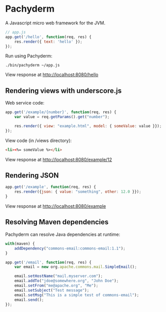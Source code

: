 Pachyderm
=========

A Javascript micro web framework for the JVM.

```javascript
// app.js
app.get('/hello', function(req, res) {
    res.render({ text: 'hello' });
});
```

Run using Pachyderm:

```
./bin/pachyderm ~/app.js
```

View response at [http://localhost:8080/hello](http://localhost:8080/hello)

Rendering views with underscore.js
-----------

Web service code:

```javascript
app.get('/example/{number}', function(req, res) {
    var value = req.getParams().get("number");

    res.render({ view: "example.html", model: { someValue: value }});
});
```

View code (in /views directory):

```html
<li><%= someValue %></li>
```

View response at [http://localhost:8080/example/12](http://localhost:8080/example/12)

Rendering JSON
--------------

```javascript
app.get('/example', function(req, res) {
    res.render({json: { value: "something", other: 12.0 }});
}
```

View response at [http://localhost:8080/example](http://localhost:8080/example)

Resolving Maven dependencies
----------------------------

Pachyderm can resolve Java dependencies at runtime:

```javascript
with(maven) {
	addDependency("commons-email:commons-email:1.1");
}

app.get('/email', function(req, res) {
	var email = new org.apache.commons.mail.SimpleEmail();

	email.setHostName("mail.myserver.com");
	email.addTo("jdoe@somewhere.org", "John Doe");
	email.setFrom("me@apache.org", "Me");
	email.setSubject("Test message");
	email.setMsg("This is a simple test of commons-email");
	email.send();
});
```